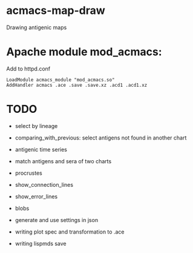 # acmacs-map-draw
Drawing antigenic maps

# Apache module mod_acmacs:

Add to httpd.conf
```
LoadModule acmacs_module "mod_acmacs.so"
AddHandler acmacs .ace .save .save.xz .acd1 .acd1.xz
```

# TODO

- select by lineage
- comparing_with_previous: select antigens not found in another chart

- antigenic time series

- match antigens and sera of two charts
- procrustes
- show_connection_lines
- show_error_lines
- blobs

- generate and use settings in json
- writing plot spec and transformation to .ace
- writing lispmds save
